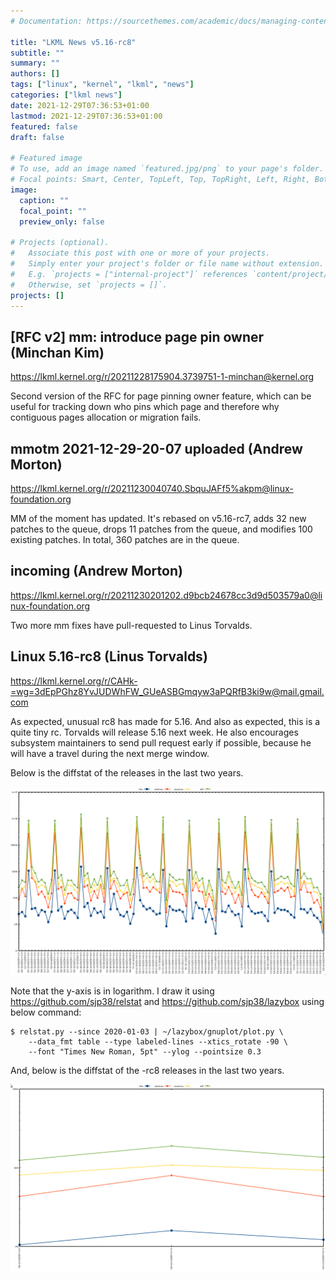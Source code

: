 ```yaml
---
# Documentation: https://sourcethemes.com/academic/docs/managing-content/

title: "LKML News v5.16-rc8"
subtitle: ""
summary: ""
authors: []
tags: ["linux", "kernel", "lkml", "news"]
categories: ["lkml news"]
date: 2021-12-29T07:36:53+01:00
lastmod: 2021-12-29T07:36:53+01:00
featured: false
draft: false

# Featured image
# To use, add an image named `featured.jpg/png` to your page's folder.
# Focal points: Smart, Center, TopLeft, Top, TopRight, Left, Right, BottomLeft, Bottom, BottomRight.
image:
  caption: ""
  focal_point: ""
  preview_only: false

# Projects (optional).
#   Associate this post with one or more of your projects.
#   Simply enter your project's folder or file name without extension.
#   E.g. `projects = ["internal-project"]` references `content/project/deep-learning/index.md`.
#   Otherwise, set `projects = []`.
projects: []
---
```


[RFC v2] mm: introduce page pin owner (Minchan Kim)
---------------------------------------------------

https://lkml.kernel.org/r/20211228175904.3739751-1-minchan@kernel.org

Second version of the RFC for page pinning owner feature, which can be useful
for tracking down who pins which page and therefore why contiguous pages
allocation or migration fails.


mmotm 2021-12-29-20-07 uploaded (Andrew Morton)
-----------------------------------------------

https://lkml.kernel.org/r/20211230040740.SbquJAFf5%akpm@linux-foundation.org

MM of the moment has updated.  It's rebased on v5.16-rc7, adds 32 new patches
to the queue, drops 11 patches from the queue, and modifies 100 existing
patches.  In total, 360 patches are in the queue.


incoming (Andrew Morton)
------------------------

https://lkml.kernel.org/r/20211230201202.d9bcb24678cc3d9d503579a0@linux-foundation.org

Two more mm fixes have pull-requested to Linus Torvalds.


Linux 5.16-rc8 (Linus Torvalds)
-------------------------------

https://lkml.kernel.org/r/CAHk-=wg=3dEpPGhz8YvJUDWhFW_GUeASBGmqyw3aPQRfB3ki9w@mail.gmail.com

As expected, unusual rc8 has made for 5.16.  And also as expected, this is a
quite tiny rc.  Torvalds will release 5.16 next week.  He also encourages
subsystem maintainers to send pull request early if possible, because he will
have a travel during the next merge window.

Below is the diffstat of the releases in the last two years.

![Kernel release stat](/img/kernel_release_stat/v5.5-rc6..v5.16-rc8.png)

Note that the y-axis is in logarithm.  I draw it using
https://github.com/sjp38/relstat and https://github.com/sjp38/lazybox using
below command:

    $ relstat.py --since 2020-01-03 | ~/lazybox/gnuplot/plot.py \
	    --data_fmt table --type labeled-lines --xtics_rotate -90 \
	    --font "Times New Roman, 5pt" --ylog --pointsize 0.3

And, below is the diffstat of the -rc8 releases in the last two years.

![rc2 release stat](/img/kernel_release_stat/v5.16-rc8-only.png)
